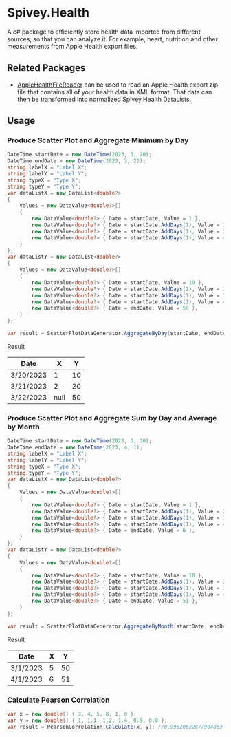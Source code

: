 # Spivey.Health
A c# package to efficiently store health data imported from different sources, so that you can analyze it. For example, heart, nutrition and other measurements from Apple Health export files.

## Related Packages
* [AppleHealthFileReader](https://github.com/spiveyworks/AppleHealthFileReader) can be used to read an Apple Health export zip file that contains all of your health data in XML format. That data can then be transformed into normalized Spivey.Health DataLists.

## Usage

### Produce Scatter Plot and Aggregate Minimum by Day
```csharp
DateTime startDate = new DateTime(2023, 3, 20);
DateTime endDate = new DateTime(2023, 3, 22);
string labelX = "Label X";
string labelY = "Label Y";
string typeX = "Type X";
string typeY = "Type Y";
var dataListX = new DataList<double?>
{
    Values = new DataValue<double?>[]
    {
        new DataValue<double?> { Date = startDate, Value = 1 },
        new DataValue<double?> { Date = startDate.AddDays(1), Value = 2 },
        new DataValue<double?> { Date = startDate.AddDays(1), Value = 3 },
        new DataValue<double?> { Date = startDate.AddDays(1), Value = 4 },
    }
};
var dataListY = new DataList<double?>
{
    Values = new DataValue<double?>[]
    {
        new DataValue<double?> { Date = startDate, Value = 10 },
        new DataValue<double?> { Date = startDate.AddDays(1), Value = 20 },
        new DataValue<double?> { Date = startDate.AddDays(1), Value = 30 },
        new DataValue<double?> { Date = startDate.AddDays(1), Value = 40 },
        new DataValue<double?> { Date = endDate, Value = 50 },
    }
};

var result = ScatterPlotDataGenerator.AggregateByDay(startDate, endDate, labelX, typeX, dataListX, labelY, typeY, dataListY, AggregateOperator.Min);
```

Result

| Date       | X    | Y  |
|------------|------|----|
| 3/20/2023  | 1    | 10 |
| 3/21/2023  | 2    | 20 |
| 3/22/2023  | null | 50 |

### Produce Scatter Plot and Aggregate Sum by Day and Average by Month
```csharp
DateTime startDate = new DateTime(2023, 3, 30);
DateTime endDate = new DateTime(2023, 4, 1);
string labelX = "Label X";
string labelY = "Label Y";
string typeX = "Type X";
string typeY = "Type Y";
var dataListX = new DataList<double?>
{
    Values = new DataValue<double?>[]
    {
        new DataValue<double?> { Date = startDate, Value = 1 },
        new DataValue<double?> { Date = startDate.AddDays(1), Value = 2 },
        new DataValue<double?> { Date = startDate.AddDays(1), Value = 3 },
        new DataValue<double?> { Date = startDate.AddDays(1), Value = 4 },
        new DataValue<double?> { Date = endDate, Value = 6 },
    }
};
var dataListY = new DataList<double?>
{
    Values = new DataValue<double?>[]
    {
        new DataValue<double?> { Date = startDate, Value = 10 },
        new DataValue<double?> { Date = startDate.AddDays(1), Value = 20 },
        new DataValue<double?> { Date = startDate.AddDays(1), Value = 30 },
        new DataValue<double?> { Date = startDate.AddDays(1), Value = 40 },
        new DataValue<double?> { Date = endDate, Value = 51 },
    }
};

var result = ScatterPlotDataGenerator.AggregateByMonth(startDate, endDate, labelX, typeX, dataListX, labelY, typeY, dataListY, dayAggregateOperator: AggregateOperator.Sum, monthAggregateOperator: AggregateOperator.Average);
```

Result

| Date       | X | Y  |
|------------|---|----|
| 3/1/2023   | 5 | 50 |
| 4/1/2023   | 6 | 51 |

### Calculate Pearson Correlation

```csharp
var x = new double[] { 3, 4, 5, 8, 1, 0 };
var y = new double[] { 1, 1.1, 1.2, 1.4, 0.9, 0.8 };
var result = PearsonCorrelation.Calculate(x, y); //0.99620622877904863
```